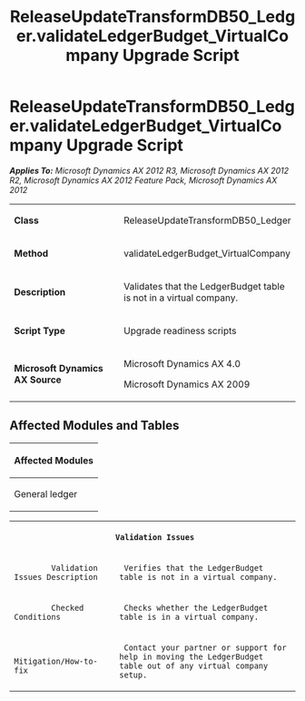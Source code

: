 ﻿---
title: ReleaseUpdateTransformDB50_Ledger.validateLedgerBudget_VirtualCompany Upgrade Script
TOCTitle: ReleaseUpdateTransformDB50_Ledger.validateLedgerBudget_VirtualCompany Upgrade Script
ms:assetid: 78acbc91-b585-63ec-5830-f43ae503cd85
ms:mtpsurl: https://msdn.microsoft.com/en-us/library/JJ719384(v=AX.60)
ms:contentKeyID: 49709175
ms.date: 05/18/2015
mtps_version: v=AX.60
---

# ReleaseUpdateTransformDB50\_Ledger.validateLedgerBudget\_VirtualCompany Upgrade Script 


_**Applies To:** Microsoft Dynamics AX 2012 R3, Microsoft Dynamics AX 2012 R2, Microsoft Dynamics AX 2012 Feature Pack, Microsoft Dynamics AX 2012_

<table>
<colgroup>
<col style="width: 50%" />
<col style="width: 50%" />
</colgroup>
<tbody>
<tr class="odd">
<td><p><strong>Class</strong></p></td>
<td><p>ReleaseUpdateTransformDB50_Ledger</p></td>
</tr>
<tr class="even">
<td><p><strong>Method</strong></p></td>
<td><p>validateLedgerBudget_VirtualCompany</p></td>
</tr>
<tr class="odd">
<td><p><strong>Description</strong></p></td>
<td><p>Validates that the LedgerBudget table is not in a virtual company.</p></td>
</tr>
<tr class="even">
<td><p><strong>Script Type</strong></p></td>
<td><p>Upgrade readiness scripts</p></td>
</tr>
<tr class="odd">
<td><p><strong>Microsoft Dynamics AX Source</strong></p></td>
<td><p>Microsoft Dynamics AX 4.0</p>
<p>Microsoft Dynamics AX 2009</p></td>
</tr>
</tbody>
</table>


## Affected Modules and Tables

<table>
<colgroup>
<col style="width: 100%" />
</colgroup>
<thead>
<tr class="header">
<th><p>Affected Modules</p></th>
</tr>
</thead>
<tbody>
<tr class="odd">
<td><p>General ledger</p></td>
</tr>
</tbody>
</table>


<table xmlns="http://www.w3.org/1999/xhtml">
              <tr><th colspan="2">
		
   <p>
   
	 Validation Issues
  </p>
  </th></tr>
              <tr><td>
		
   <p>
   
	 
            Validation Issues Description
          
  </p>
  </td><td>
		
   <p>
   
	 Verifies that the LedgerBudget table is not in a virtual company.
  </p>
  </td></tr>
              <tr><td>
		
   <p>
   
	 
            Checked Conditions
          
  </p>
  </td><td>
		
   <p>
   
	 Checks whether the LedgerBudget table is in a virtual company.
  </p>
  </td></tr>
              <tr><td>
		
   <p>
   
	 
            Mitigation/How-to-fix
          
  </p>
  </td><td>
		
   <p>
   
	 Contact your partner or support for help in moving the LedgerBudget table out of any virtual company setup.
  </p>
  </td></tr>
            </table>

  


